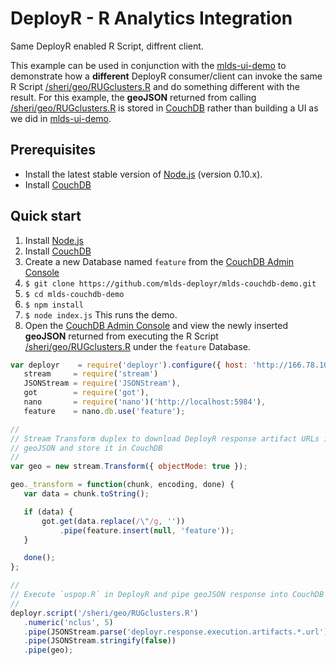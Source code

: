 # DeployR - R Analytics Integration

Same DeployR enabled R Script, diffrent client.

This example can be used in conjunction with the [mlds-ui-demo](https://github.com/mlds-deployr/mlds-ui-demo) to demonstrate how a **different** DeployR consumer/client can invoke the same R Script [/sheri/geo/RUGclusters.R](https://github.com/mlds-deployr/mlds-ui-demo#rugclustersr) and do something different with the result. For this example,
the **geoJSON** returned from calling [/sheri/geo/RUGclusters.R](https://github.com/mlds-deployr/mlds-ui-demo#rugclustersr) is stored in [CouchDB](http://couchdb.apache.org)
rather than building a UI as we did in [mlds-ui-demo](https://github.com/mlds-deployr/mlds-ui-demo).

## Prerequisites

- Install the latest stable version of [Node.js](http://nodejs.org/) (version 0.10.x).
- Install [CouchDB](http://couchdb.apache.org)

## Quick start

1. Install [Node.js](http://nodejs.org/) 
2. Install [CouchDB](http://couchdb.apache.org)
3. Create a new Database named `feature` from the [CouchDB Admin Console](http://127.0.0.1:5984/_utils/index.html) 
4. ```$ git clone https://github.com/mlds-deployr/mlds-couchdb-demo.git```
5. ```$ cd mlds-couchdb-demo```
6. ```$ npm install```
7. ```$ node index.js``` This runs the demo.
8. Open the [CouchDB Admin Console](http://127.0.0.1:5984/_utils/index.html) and
   view the newly inserted **geoJSON** returned from executing the R Script 
   [/sheri/geo/RUGclusters.R](https://github.com/mlds-deployr/mlds-ui-demo#rugclustersr)
   under the `feature` Database.


 ```js
var deployr    = require('deployr').configure({ host: 'http://166.78.105.110:7400' }),
    stream     = require('stream')
    JSONStream = require('JSONStream'),
    got        = require('got'),
    nano       = require('nano')('http://localhost:5984'),
    feature    = nano.db.use('feature');

//
// Stream Transform duplex to download DeployR response artifact URLs in 
// geoJSON and store it in CouchDB
//
var geo = new stream.Transform({ objectMode: true });

geo._transform = function(chunk, encoding, done) {
    var data = chunk.toString();

    if (data) {
        got.get(data.replace(/\"/g, ''))
            .pipe(feature.insert(null, 'feature'));
    }

    done();
};

//
// Execute `uspop.R` in DeployR and pipe geoJSON response into CouchDB
//
deployr.script('/sheri/geo/RUGclusters.R')
    .numeric('nclus', 5)
    .pipe(JSONStream.parse('deployr.response.execution.artifacts.*.url'))
    .pipe(JSONStream.stringify(false))
    .pipe(geo);
 ```
